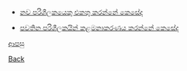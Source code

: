 * [නව පරිශීලකයෙකු එකතු කරන්නේ කෙසේද](https://github.com/hmislk/hmis/wiki/%E0%B6%B1%E0%B7%80-%E0%B6%B4%E0%B6%BB%E0%B7%92%E0%B7%81%E0%B7%93%E0%B6%BD%E0%B6%9A%E0%B6%BA%E0%B7%99%E0%B6%9A%E0%B7%94-%E0%B6%91%E0%B6%9A%E0%B7%8A-%E0%B6%9A%E0%B7%92%E0%B6%BB%E0%B7%93%E0%B6%B8)

* [පවතින පරිශීලකයින් කළමනාකරණය කරන්නේ කෙසේද](https://github.com/hmislk/hmis/wiki/%E0%B6%B4%E0%B7%80%E0%B6%AD%E0%B7%92%E0%B6%B1-%E0%B6%B4%E0%B6%BB%E0%B7%92%E0%B7%81%E0%B7%93%E0%B6%BD%E0%B6%9A%E0%B6%BA%E0%B6%B1%E0%B7%8A-%E0%B6%9A%E0%B7%85%E0%B6%B8%E0%B6%B1%E0%B7%8F%E0%B6%9A%E0%B6%BB%E0%B6%AB%E0%B6%BA-%E0%B6%9A%E0%B7%92%E0%B6%BB%E0%B7%93%E0%B6%B8)

[ආපසු](https://github.com/hmislk/hmis/wiki/%E0%B6%B4%E0%B6%AF%E0%B7%8A%E0%B6%B0%E0%B6%AD%E0%B7%92-%E0%B6%B4%E0%B6%BB%E0%B7%92%E0%B6%B4%E0%B7%8F%E0%B6%BD%E0%B6%B1%E0%B6%BA)

[Back](https://github.com/hmislk/hmis/wiki)
